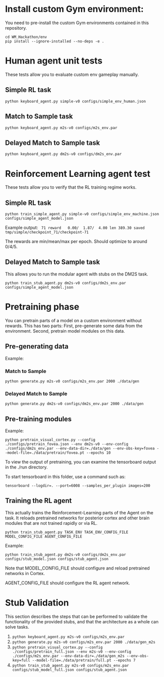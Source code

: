 # Install custom Gym environment:
You need to pre-install the custom Gym environments contained in this repository.

```
cd WM_Hackathon/env
pip install --ignore-installed --no-deps -e .
```

# Human agent unit tests
These tests allow you to evaluate custom env gameplay manually.

## Simple RL task
`python keyboard_agent.py simple-v0 configs/simple_env_human.json`

## Match to Sample task
`python keyboard_agent.py m2s-v0 configs/m2s_env.par `

## Delayed Match to Sample task
`python keyboard_agent.py dm2s-v0 configs/dm2s_env.par `

# Reinforcement Learning agent test
These tests allow you to verify that the RL training regime works.

## Simple RL task
`python train_simple_agent.py simple-v0 configs/simple_env_machine.json configs/simple_agent_model.json`

Example output:
` 71 reward   0.00/  1.87/  4.00 len 389.30 saved tmp/simple/checkpoint_71/checkpoint-71`

The rewards are min/mean/max per epoch.
Should optimize to around 0/4/5.

## Delayed Match to Sample task
This allows you to run the modular agent with stubs on the DM2S task.

`python train_stub_agent.py dm2s-v0 configs/dm2s_env.par configs/simple_agent_model.json`

# Pretraining phase
You can pretrain parts of a model on a custom environment without rewards. This has two parts: First, pre-generate some data from the environment. Second, pretrain model modules on this data.

## Pre-generating data
Example:

### Match to Sample
`python generate.py m2s-v0 configs/m2s_env.par 2000 ./data/gen`

### Delayed Match to Sample
`python generate.py dm2s-v0 configs/dm2s_env.par 2000 ./data/gen`

## Pre-training modules
Example:

`python pretrain_visual_cortex.py --config ./configs/pretrain_fovea.json --env dm2s-v0 --env-config ./configs/dm2s_env.par --env-data-dir=./data/gen --env-obs-key=fovea --model-file=./data/pretrain/fovea.pt --epochs 10`

To view the output of pretraining, you can examine the tensorboard output in the ./run directory.

To start tensorboard in this folder, use a command such as:

`tensorboard --logdir=. --port=6008 --samples_per_plugin images=200`

## Training the RL agent
This actually trains the Reinforcement-Learning parts of the Agent on the task. It reloads pretrained networks for posterior cortex and other brain modules that are not trained rapidly or via RL.

`python train_stub_agent.py TASK_ENV TASK_ENV_CONFIG_FILE MODEL_CONFIG_FILE AGENT_CONFIG_FILE`

Example:

`python train_stub_agent.py dm2s-v0 configs/dm2s_env.par configs/stub_model.json configs/stub_agent.json`

Note that MODEL_CONFIG_FILE should configure and reload pretrained networks in Cortex. 

AGENT_CONFIG_FILE should configure the RL agent network.

# Stub Validation 
This section describes the steps that can be performed to validate the functionality of the provided stubs, and that the architecture as a whole can solve tasks.

1. `python keyboard_agent.py m2s-v0 configs/m2s_env.par` 
2. `python generate.py m2s-v0 configs/m2s_env.par 2000 ./data/gen_m2s`
3. `python pretrain_visual_cortex.py --config ./configs/pretrain_full.json --env m2s-v0 --env-config ./configs/m2s_env.par --env-data-dir=./data/gen_m2s --env-obs-key=full --model-file=./data/pretrain/full.pt --epochs 7`
4. `python train_stub_agent.py m2s-v0 configs/m2s_env.par configs/stub_model_full.json configs/stub_agent.json`